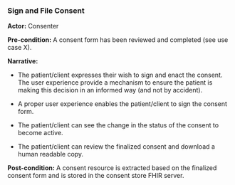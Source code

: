 ### Sign and File Consent

**Actor:** Consenter

**Pre-condition:**
A consent form has been reviewed and completed (see use case X).


**Narrative:**
- The patient/client expresses their wish to sign and enact the consent. The user experience provide a mechanism to ensure the patient is making this decision in an informed way (and not by accident).

- A proper user experience enables the patient/client to sign the consent form.

- The patient/client can see the change in the status of the consent to become active.

- The patient/client can review the finalized consent and download a human readable copy.

**Post-condition:**
A consent resource is extracted based on the finalized consent form and is stored in the consent store FHIR server.
